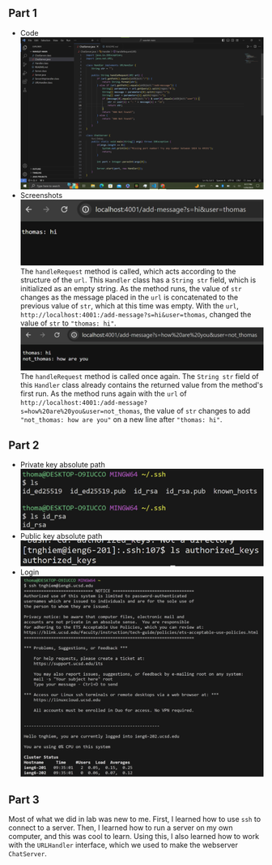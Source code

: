 ## Part 1
* Code <br> 
![Image](ChatServer-Code.png) <br>
* Screenshots <br>
![Image](ChatServer-1.png) <br>
The `handleRequest` method is called, which acts according to the structure of the `url`. This `Handler` class has a `String str` field, which is initialized as an empty string. As the method runs, the value of `str` changes as the message placed in the `url` is concatenated to the previous value of `str`, which at this time was empty. With the `url`, `http://localhost:4001:/add-message?s=hi&user=thomas`, changed the value of `str` to `"thomas: hi"`. 
![Image](ChatServer-2.png) <br>
The `handleRequest` method is called once again. The `String str` field of this `Handler` class already contains the returned value from the method's first run. As the method runs again with the `url` of `http://localhost:4001:/add-message?s=how%20are%20you&user=not_thomas`, the value of `str` changes to add `"not_thomas: how are you"` on a new line after `"thomas: hi"`.
## Part 2
* Private key absolute path
![Image](SSH-Private-Key-Fixed.png) <br>
* Public key absolute path
![Image](SSH-Public-Key-Fixed2.png) <br>
* Login
![Image](login-without-password.png) <br>
## Part 3
Most of what we did in lab was new to me. First, I learned how to use `ssh` to connect to a server. Then, I learned how to run a server on my own computer, and this was cool to learn. Using this, I also learned how to work with the `URLHandler` interface, which we used to make the webserver `ChatServer`. 
